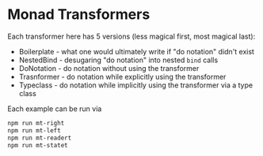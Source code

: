 # Monad Transformers

Each transformer here has 5 versions (less magical first, most magical last):
- Boilerplate - what one would ultimately write if "do notation" didn't exist
- NestedBind - desugaring "do notation" into nested `bind` calls
- DoNotation - do notation without using the transformer
- Trasnformer - do notation while explicitly using the transformer
- Typeclass - do notation while implicitly using the transformer via a type class

Each example can be run via
```sh
npm run mt-right
npm run mt-left
npm run mt-readert
npm run mt-statet
```
